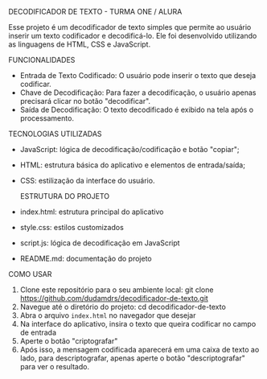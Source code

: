 DECODIFICADOR DE TEXTO - TURMA ONE / ALURA

Esse projeto é um decodificador de texto simples que permite ao usuário inserir um texto codificador e decodificá-lo. Ele foi desenvolvido utilizando as linguagens de HTML, CSS e JavaScript.

FUNCIONALIDADES
- Entrada de Texto Codificado: O usuário pode inserir o texto que deseja codificar.
- Chave de Decodificação: Para fazer a decodificação, o usuário apenas precisará clicar no botão "decodificar".
- Saída de Decodificação: O texto decodificado é exibido na tela após o processamento.

TECNOLOGIAS UTILIZADAS
- JavaScript: lógica de decodificação/codificação e botão "copiar";
- HTML: estrutura básica do aplicativo e elementos de entrada/saída;
- CSS: estilização da interface do usuário.
 
  ESTRUTURA DO PROJETO
- index.html: estrutura principal do aplicativo
- style.css: estilos customizados
- script.js: lógica de decodificação em JavaScript
- README.md: documentação do projeto

COMO USAR 

1. Clone este repositório para o seu ambiente local: git clone https://github.com/dudamdrs/decodificador-de-texto.git
2. Navegue até o diretório do projeto: cd decodificador-de-texto
3. Abra o arquivo `index.html` no navegador que desejar
4. Na interface do aplicativo, insira o texto que queira codificar no campo de entrada
5. Aperte o botão "criptografar"
6. Após isso, a mensagem codificada aparecerá em uma caixa de texto ao lado, para descriptografar, apenas aperte o botão "descriptografar" para ver o resultado.
